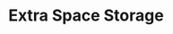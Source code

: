 ---
title: "Extra Space Storage"
url: /chicago/extra-space-storage-south-racine-avenue/
shop: storage rental
---